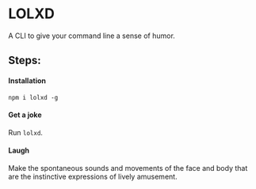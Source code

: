 # LOLXD

A CLI to give your command line a sense of humor.

## Steps:

#### Installation

    npm i lolxd -g


#### Get a joke

Run <code>lolxd</code>.

#### Laugh
Make the spontaneous sounds and movements of the face and body that are the instinctive expressions of lively amusement.
